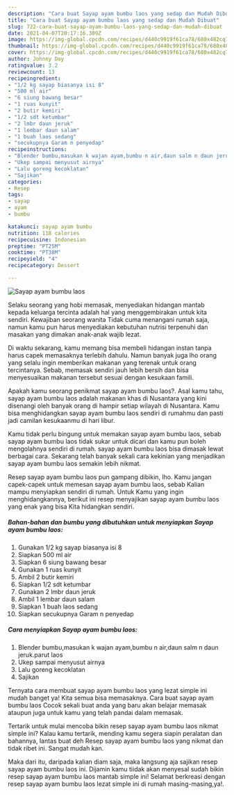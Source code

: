 ```yaml
---
description: "Cara buat Sayap ayam bumbu laos yang sedap dan Mudah Dibuat"
title: "Cara buat Sayap ayam bumbu laos yang sedap dan Mudah Dibuat"
slug: 722-cara-buat-sayap-ayam-bumbu-laos-yang-sedap-dan-mudah-dibuat
date: 2021-04-07T20:17:16.309Z
image: https://img-global.cpcdn.com/recipes/d440c9919f61ca78/680x482cq70/sayap-ayam-bumbu-laos-foto-resep-utama.jpg
thumbnail: https://img-global.cpcdn.com/recipes/d440c9919f61ca78/680x482cq70/sayap-ayam-bumbu-laos-foto-resep-utama.jpg
cover: https://img-global.cpcdn.com/recipes/d440c9919f61ca78/680x482cq70/sayap-ayam-bumbu-laos-foto-resep-utama.jpg
author: Johnny Day
ratingvalue: 3.2
reviewcount: 13
recipeingredient:
- "1/2 kg sayap biasanya isi 8"
- "500 ml air"
- "6 siung bawang besar"
- "1 ruas kunyit"
- "2 butir kemiri"
- "1/2 sdt ketumbar"
- "2 lmbr daun jeruk"
- "1 lembar daun salam"
- "1 buah laos sedang"
- "secukupnya Garam n penyedap"
recipeinstructions:
- "Blender bumbu,masukan k wajan ayam,bumbu n air,daun salm n daun jeruk.parut laos"
- "Ukep sampai menyusut airnya"
- "Lalu goreng kecoklatan"
- "Sajikan"
categories:
- Resep
tags:
- sayap
- ayam
- bumbu

katakunci: sayap ayam bumbu 
nutrition: 118 calories
recipecuisine: Indonesian
preptime: "PT25M"
cooktime: "PT38M"
recipeyield: "4"
recipecategory: Dessert

---
```



![Sayap ayam bumbu laos](https://img-global.cpcdn.com/recipes/d440c9919f61ca78/680x482cq70/sayap-ayam-bumbu-laos-foto-resep-utama.jpg)

Selaku seorang yang hobi memasak, menyediakan hidangan mantab kepada keluarga tercinta adalah hal yang menggembirakan untuk kita sendiri. Kewajiban seorang  wanita Tidak cuma menangani rumah saja, namun kamu pun harus menyediakan kebutuhan nutrisi terpenuhi dan masakan yang dimakan anak-anak wajib lezat.

Di waktu  sekarang, kamu memang bisa membeli hidangan instan tanpa harus capek memasaknya terlebih dahulu. Namun banyak juga lho orang yang selalu ingin memberikan makanan yang terenak untuk orang tercintanya. Sebab, memasak sendiri jauh lebih bersih dan bisa menyesuaikan makanan tersebut sesuai dengan kesukaan famili. 



Apakah kamu seorang penikmat sayap ayam bumbu laos?. Asal kamu tahu, sayap ayam bumbu laos adalah makanan khas di Nusantara yang kini disenangi oleh banyak orang di hampir setiap wilayah di Nusantara. Kamu bisa menghidangkan sayap ayam bumbu laos sendiri di rumahmu dan pasti jadi camilan kesukaanmu di hari libur.

Kamu tidak perlu bingung untuk memakan sayap ayam bumbu laos, sebab sayap ayam bumbu laos tidak sukar untuk dicari dan kamu pun boleh mengolahnya sendiri di rumah. sayap ayam bumbu laos bisa dimasak lewat berbagai cara. Sekarang telah banyak sekali cara kekinian yang menjadikan sayap ayam bumbu laos semakin lebih nikmat.

Resep sayap ayam bumbu laos pun gampang dibikin, lho. Kamu jangan capek-capek untuk memesan sayap ayam bumbu laos, sebab Kalian mampu menyiapkan sendiri di rumah. Untuk Kamu yang ingin menghidangkannya, berikut ini resep menyajikan sayap ayam bumbu laos yang enak yang bisa Kita hidangkan sendiri.

<!--inarticleads1-->

##### Bahan-bahan dan bumbu yang dibutuhkan untuk menyiapkan Sayap ayam bumbu laos:

1. Gunakan 1/2 kg sayap biasanya isi 8
1. Siapkan 500 ml air
1. Siapkan 6 siung bawang besar
1. Gunakan 1 ruas kunyit
1. Ambil 2 butir kemiri
1. Siapkan 1/2 sdt ketumbar
1. Gunakan 2 lmbr daun jeruk
1. Ambil 1 lembar daun salam
1. Siapkan 1 buah laos sedang
1. Siapkan secukupnya Garam n penyedap




<!--inarticleads2-->

##### Cara menyiapkan Sayap ayam bumbu laos:

1. Blender bumbu,masukan k wajan ayam,bumbu n air,daun salm n daun jeruk.parut laos
1. Ukep sampai menyusut airnya
1. Lalu goreng kecoklatan
1. Sajikan




Ternyata cara membuat sayap ayam bumbu laos yang lezat simple ini mudah banget ya! Kita semua bisa memasaknya. Cara buat sayap ayam bumbu laos Cocok sekali buat anda yang baru akan belajar memasak ataupun juga untuk kamu yang telah pandai dalam memasak.

Tertarik untuk mulai mencoba bikin resep sayap ayam bumbu laos nikmat simple ini? Kalau kamu tertarik, mending kamu segera siapin peralatan dan bahannya, lantas buat deh Resep sayap ayam bumbu laos yang nikmat dan tidak ribet ini. Sangat mudah kan. 

Maka dari itu, daripada kalian diam saja, maka langsung aja sajikan resep sayap ayam bumbu laos ini. Dijamin kamu tiidak akan menyesal sudah bikin resep sayap ayam bumbu laos mantab simple ini! Selamat berkreasi dengan resep sayap ayam bumbu laos lezat simple ini di rumah masing-masing,ya!.

